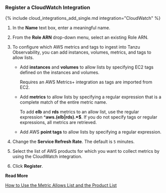 ### Register a CloudWatch Integration

{% include cloud_integrations_add_single.md integration="CloudWatch" %}

1. In the **Name** text box, enter a meaningful name.
2. From the **Role ARN** drop-down menu, select an existing Role ARN.
3. To configure which AWS metrics and tags to ingest into Tanzu Observability, you can add instances, volumes, metrics, and tags to allow lists. 

   * Add **instances** and **volumes** to allow lists by specifying EC2 tags defined on the instances and volumes. 
  
     Requires an AWS Metrics+ integration as tags are imported from EC2. 

   * Add **metrics** to allow lists by specifying a regular expression that is a complete match of the entire metric name. 

     To add **elb** and **rds** metrics to an allow list, use the regular expression **^aws\.(elb|rds).*$**. If you do not specify tags or regular expressions, all metrics are retrieved. 
  
   * Add AWS **point tags** to allow lists by specifying a regular expression.
4. Change the **Service Refresh Rate**. The default is `5` minutes.
5. Select the list of AWS products for which you want to collect metrics by using the CloudWatch integration. 
6. Click **Register**.

**Read More**

[How to Use the Metric Allows List and the Product List](https://docs.wavefront.com/integrations_aws_metrics.html#how-to-use-the-metric-allow-list-and-the-products-list)

